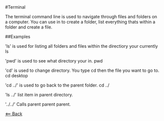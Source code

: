 #Terminal

The terminal command line is used to navigate through files and folders on a
computer. You can use in to create a folder, list everything thats within 
a folder and create a file. 

##Examples

'ls' is used for listing all folders and files within the directiory your
currently
ls

'pwd' is used to see what directory your in.
pwd

'cd' is used to change directory. You type cd then the file you want to go to.
cd desktop

'cd ../' is used to go back to the parent folder.
cd ../

'ls ../' list item in parent directory.

'../../' Calls parent parent parent.




[<== Back](README.md)
